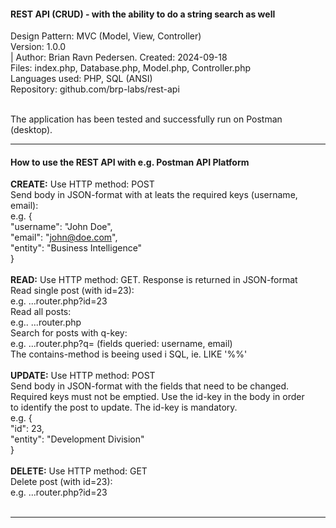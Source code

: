 <h4>REST API (CRUD) - with the ability to do a string search as well</h4>
Design Pattern: MVC (Model, View, Controller)<br/>
Version: 1.0.0<br/> | 
Author: Brian Ravn Pedersen. Created: 2024-09-18<br/>
Files: index.php, Database.php, Model.php, Controller.php<br/>
Languages used: PHP, SQL (ANSI)<br/>
Repository: github.com/brp-labs/rest-api<br/><br/>

The application has been tested and successfully run on Postman (desktop).<br/>
<hr/>

<h4>How to use the REST API with e.g. Postman API Platform</h4>

<b>CREATE:</b> Use HTTP method: POST<br/>
    Send body in JSON-format with at leats the required keys (username, email):<br/>
      e.g. {<br/> 
            "username": "John Doe",<br/>
            "email": "john@doe.com",<br/>
            "entity": "Business Intelligence"<br/>
           }<br/>
<br/>
<b>READ:</b> Use HTTP method: GET. Response is returned in JSON-format<br/>
    Read single post (with id=23):<br/>
      e.g. ...router.php?id=23<br/>
    Read all posts:<br/>
      e.g.. ...router.php<br/>
    Search for posts with q-key:<br/>
      e.g. ...router.php?q=<querystring> (fields queried: username, email)<br/>
      The contains-method is beeing used i SQL, ie. LIKE '%<querystring>%'<br/>
<br/>
<b>UPDATE:</b> Use HTTP method: POST<br/>
    Send body in JSON-format with the fields that need to be changed.<br/>
    Required keys must not be emptied. Use the id-key in the body in order<br/>
    to identify the post to update. The id-key is mandatory.<br/>
      e.g. {<br/>
            "id": 23,<br/>
            "entity": "Development Division"<br/>
           }<br/>
<br/>
<b>DELETE:</b> Use HTTP method: GET<br/>
    Delete post (with id=23):<br/>
      e.g. ...router.php?id=23<br/>
<br/>
<hr/>

